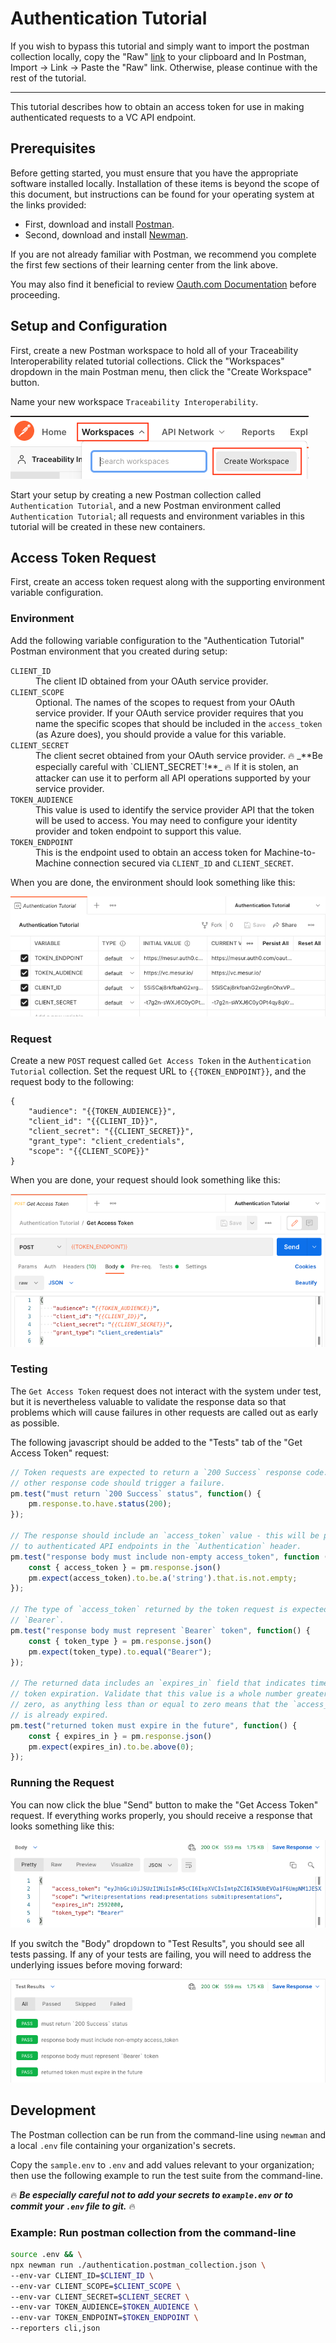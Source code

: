 # Authentication Tutorial

If you wish to bypass this tutorial and simply want to import the postman collection locally, copy the "Raw" [link](https://raw.githubusercontent.com/w3c-ccg/traceability-interop/main/docs/tutorials/authentication/authentication.postman_collection.json) to your clipboard and In Postman, Import -> Link -> Paste the "Raw" link. Otherwise, please continue with the rest of the tutorial.

---

This tutorial describes how to obtain an access token for use in making authenticated requests to a VC API endpoint.

## Prerequisites

Before getting started, you must ensure that you have the appropriate software installed locally. Installation of these items is beyond the scope of this document, but instructions can be found for your operating system at the links provided:

* First, download and install [Postman](https://www.postman.com/).
* Second, download and install [Newman](https://learning.postman.com/docs/running-collections/using-newman-cli/command-line-integration-with-newman/).

If you are not already familiar with Postman, we recommend you complete the first few sections of their learning center from the link above.

You may also find it beneficial to review [Oauth.com Documentation](https://www.oauth.com/oauth2-servers/client-registration/client-id-secret/) before proceeding.

## Setup and Configuration

First, create a new Postman workspace to hold all of your Traceability Interoperability related tutorial collections. Click the "Workspaces" dropdown in the main Postman menu, then click the "Create Workspace" button.

Name your new workspace `Traceability Interoperability`.

<img src="./resources/create-workspace.png"/>

Start your setup by creating a new Postman collection called `Authentication Tutorial`, and a new Postman environment called `Authentication Tutorial`; all requests and environment variables in this tutorial will be created in these new containers.

## Access Token Request

First, create an access token request along with the supporting environment variable configuration.

### Environment

Add the following variable configuration to the "Authentication Tutorial" Postman environment that you created during setup:

<dl>
  <dt><code>CLIENT_ID</code></dt>
  <dd>The client ID obtained from your OAuth service provider.</dd>
  <dt><code>CLIENT_SCOPE</code></dt>
  <dd>
    Optional. The names of the scopes to request from your OAuth service provider. If your OAuth service provider requires that you name the specific scopes that should be included in the <code>access_token</code> (as Azure does), you should provide a value for this variable.
  </dd>
  <dt><code>CLIENT_SECRET</code></dt>
  <dd>
    The client secret obtained from your OAuth service provider. 🔥 _**Be especially careful with `CLIENT_SECRET`!**_ 🔥 If it is stolen, an attacker can use it to perform all API operations supported by your service provider.
  </dd>
  <dt><code>TOKEN_AUDIENCE</code></dt>
  <dd>
    This value is used to identify the service provider API that the token will be used to access. You may need to configure your identity provider and token endpoint to support this value.
  </dd>
  <dt><code>TOKEN_ENDPOINT</code></dt>
  <dd>
    This is the endpoint used to obtain an access token for Machine-to-Machine connection secured via <code>CLIENT_ID</code> and <code>CLIENT_SECRET</code>.
  </dd>
</dl>

When you are done, the environment should look something like this:

<img src="./resources/environment-variables.png"/>

### Request

Create a new `POST` request called `Get Access Token` in the `Authentication Tutorial` collection.
Set the request URL to `{{TOKEN_ENDPOINT}}`, and the request body to the following:

```
{
    "audience": "{{TOKEN_AUDIENCE}}",
    "client_id": "{{CLIENT_ID}}",
    "client_secret": "{{CLIENT_SECRET}}",
    "grant_type": "client_credentials",
    "scope": "{{CLIENT_SCOPE}}"
}
```

When you are done, your request should look something like this:

<img src="./resources/get-access-token-request.png"/>

### Testing

The `Get Access Token` request does not interact with the system under test, but it is nevertheless valuable to validate the response data so that problems which will cause failures in other requests are called out as early as possible.

The following javascript should be added to the "Tests" tab of the "Get Access Token" request:

```javascript
// Token requests are expected to return a `200 Success` response code. Any
// other response code should trigger a failure.
pm.test("must return `200 Success` status", function() {
    pm.response.to.have.status(200);
});

// The response should include an `access_token` value - this will be presented
// to authenticated API endpoints in the `Authentication` header.
pm.test("response body must include non-empty access_token", function () {
    const { access_token } = pm.response.json()
    pm.expect(access_token).to.be.a('string').that.is.not.empty;
});

// The type of `access_token` returned by the token request is expected to be
// `Bearer`.
pm.test("response body must represent `Bearer` token", function() {
    const { token_type } = pm.response.json()
    pm.expect(token_type).to.equal("Bearer");
});

// The returned data includes an `expires_in` field that indicates time until
// token expiration. Validate that this value is a whole number greater than
// zero, as anything less than or equal to zero means that the `access_token`
// is already expired.
pm.test("returned token must expire in the future", function() {
    const { expires_in } = pm.response.json()
    pm.expect(expires_in).to.be.above(0);
});
```

### Running the Request

You can now click the blue "Send" button to make the "Get Access Token" request. If everything works properly, you should receive a response that looks something like this:

<img src="./resources/get-access-token-response.png"/>

If you switch the "Body" dropdown to "Test Results", you should see all tests passing. If any of your tests are failing, you will need to address the underlying issues before moving forward:

<img src="./resources/get-access-token-tests.png"/>

## Development

The Postman collection can be run from the command-line using `newman` and a local `.env` file containing your organization's secrets.

Copy the `sample.env` to `.env` and add values relevant to your organization; then use the following example to run the test suite from the command-line.

🔥 _**Be especially careful not to add your secrets to `example.env` or to commit your `.env` file to git.**_ 🔥

### Example: Run postman collection from the command-line
```sh
source .env && \
npx newman run ./authentication.postman_collection.json \
--env-var CLIENT_ID=$CLIENT_ID \
--env-var CLIENT_SCOPE=$CLIENT_SCOPE \
--env-var CLIENT_SECRET=$CLIENT_SECRET \
--env-var TOKEN_AUDIENCE=$TOKEN_AUDIENCE \
--env-var TOKEN_ENDPOINT=$TOKEN_ENDPOINT \
--reporters cli,json
```



